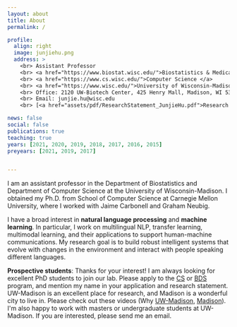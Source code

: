 ```yaml
---
layout: about
title: About
permalink: /

profile:
  align: right
  image: junjiehu.png
  address: >
    <br> Assistant Professor
    <br> <a href="https://www.biostat.wisc.edu/">Biostatistics & Medical Informatics </a> 
    <br> <a href="https://www.cs.wisc.edu/">Computer Science </a> 
    <br> <a href="https://www.wisc.edu/">University of Wisconsin-Madison </a> 
    <br> Office: 2120 UW-Biotech Center, 425 Henry Mall, Madison, WI 53706
    <br> Email: junjie.hu@wisc.edu
    <br> [<a href="assets/pdf/ResearchStatement_JunjieHu.pdf">Research Statement</a>]

news: false
social: false
publications: true
teaching: true
years: [2021, 2020, 2019, 2018, 2017, 2016, 2015]
preyears: [2021, 2019, 2017]


---
```

I am an assistant professor in the Department of Biostatistics and Department of Computer Science at the University of Wisconsin-Madison. I obtained my Ph.D. from School of Computer Science at Carnegie Mellon University, where I worked with Jaime Carbonell and Graham Neubig. 

I have a broad interest in <b>natural language processing</b> and <b>machine learning</b>. In particular, I work on multilingual NLP, transfer learning, multimodal learning, and their applications to support human-machine communications. My research goal is to build robust intelligent systems that evolve with changes in the environment and interact with people speaking different languages.

<b>Prospective students</b>: Thanks for your interest! I am always looking for excellent PhD students to join our lab. Please apply to the [CS](https://www.cs.wisc.edu/graduate/graduate-admissions-faq/) or [BDS](https://biostat.wiscweb.wisc.edu/education/current-students/phd-bds/) program, and mention my name in your application and research statement. UW-Madison is an excellent place for research, and Madison is a wonderful city to live in. Please check out these videos (Why [UW-Madison](https://www.youtube.com/watch?v=8cRE4F8GOBE), [Madison](https://www.youtube.com/watch?v=XTJA5alrisQ?)). I'm also happy to work with masters or undergraduate students at UW-Madison. If you are interested, please send me an email.

